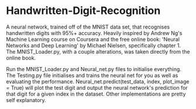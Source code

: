 # Handwritten-Digit-Recognition
A neural network, trained off of the MNIST data set, that recognises handwritten digits with 95%+ accuracy.
Heavily inspired by Andrew Ng's Machine Learning course on Coursera and the free online book: 'Neural Networks and Deep Learning' by Michael Nielsen, specifically chapter 1. The MNIST_Loader.py, with a couple alterations, was taken directly from the online book.

Run the MNIST_Loader.py and Neural_net.py files to initialise everything. The Testing.py file initialises and trains the neural net for you as well as evaluating the performance.
Neural_net.predict(test_data, index, plot_image = True) will plot the test digit and output the neural network's prediction for that digit for a given index in the dataset. Other implementations are pretty self explanatory.

